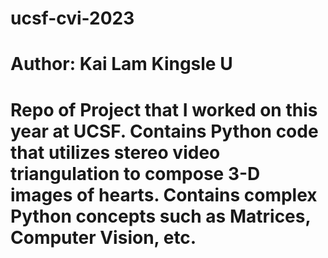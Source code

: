 ﻿# ucsf-cvi-2023
# Author: Kai Lam Kingsle U
# Repo of Project that I worked on this year at UCSF. Contains Python code that utilizes stereo video triangulation to compose 3-D images of hearts. Contains complex Python concepts such as Matrices, Computer Vision, etc.
